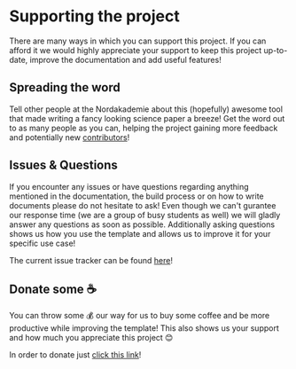 # Supporting the project

There are many ways in which you can support this project. If you can afford it we would highly appreciate your support to keep this project up-to-date, improve the documentation and add useful features!

## Spreading the word

Tell other people at the Nordakademie about this (hopefully) awesome tool that made writing a fancy looking science paper a breeze! Get the word out to as many people as you can, helping the project gaining more feedback and potentially new [contributors](contribution/developer.md)!

## Issues & Questions

If you encounter any issues or have questions regarding anything mentioned in the documentation, the build process or on how to write documents please do not hesitate to ask! Even though we can't gurantee our response time (we are a group of busy students as well) we will gladly answer any questions as soon as possible. Additionally asking questions shows us how you use the template and allows us to improve it for your specific use case!

The current issue tracker can be found [here](https://github.com/TexNAK/Science-Paper-Template/issues)!

## Donate some ☕️

You can throw some 💰 our way for us to buy some coffee and be more productive while improving the template! This also shows us your support and how much you appreciate this project 😊

In order to donate just [click this link](https://www.paypal.me/TilBlechschmidt/)!
